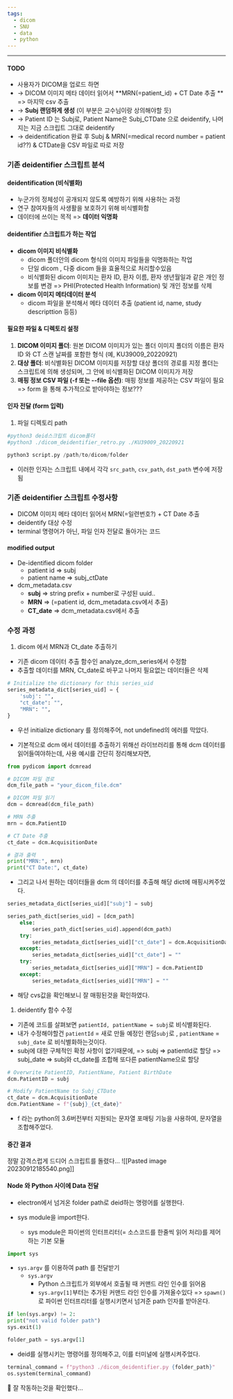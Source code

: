 ```yaml
---
tags:
  - dicom
  - SNU
  - data
  - python
---
```

********
#### TODO
- 사용자가 DICOM을 업로드 하면 
- -> DICOM 이미지 메타 데이터 읽어서 **MRN(=patient_id) + CT Date 추출 ** => 마지막 csv 추출
- -> **Subj 랜덤하게 생성** (이 부분은 교수님이랑 상의해야할 듯) 
- -> Patient ID 는 Subj로, Patient Name은 Subj_CTDate 으로 deidentify, 나머지는 지금 스크립트 그대로 deidentify 
- -> deidentification 완료 후 Subj & MRN(=medical record number = patient id??) & CTDate을 CSV 파일로 따로 저장 

### 기존 deidentifier 스크립트 분석

#### deidentification (비식별화)
- 누군가의 정체성이 공개되지 않도록 예방하기 위해 사용하는 과정
- 연구 참여자들의 사생활을 보호하기 위해 비식별화함
- 데이터에 쓰이는 목적 => **데이터 익명화** 
#### deidentifier 스크립트가 하는 작업
- **dicom 이미지 비식별화**
	- dicom 폴더안의 dicom 형식의 이미지 파일들을 익명화하는 작업
	- 단일 dicom , 다중 dicom 들을 효율적으로 처리할수있음
	- 비식별화된 dicom 이미지는 환자 ID, 환자 이름, 환자 생년월일과 같은 개인 정보를 변경 
		  => PHI(Protected Health Information) 및 개인 정보를 삭제
- **dicom 이미지 메타데이터 분석**
	- dicom 파일을 분석해서 메타 데이터 추출 (patient id, name, study descripttion 등등)

#### 필요한 파일 & 디렉토리 설정
1. **DICOM 이미지 폴더**: 원본 DICOM 이미지가 있는 폴더 
	이미지 폴더의 이름은 환자 ID 와 CT 스캔 날짜를 포함한 형식 (예, KU39009_20220921)
1. **대상 폴더**: 비식별화된 DICOM 이미지를 저장할 대상 폴더의 경로를 지정
	폴더는 스크립트에 의해 생성되며, 그 안에 비식별화된 DICOM 이미지가 저장
3. **매핑 정보 CSV 파일 (-f 또는 --file 옵션)**: 매핑 정보를 제공하는 CSV 파일이 필요
	=> form 을 통해 추가적으로 받아야하는 정보???

#### 인자 전달 (form 입력)
1. 파일 디렉토리 path
```python
#python3 deid스크립트 dicom폴더
#python3 ./dicom_deidentifier_retro.py ./KU39009_20220921

python3 script.py /path/to/dicom/folder 
```
- 이러한 인자는 스크립트 내에서 각각 `src_path`, `csv_path`, `dst_path` 변수에 저장됨


### 기존 deidentifier 스크립트 수정사항

- DICOM 이미지 메타 데이터 읽어서 MRN(=일련번호?) + CT Date 추출
- deidentify 대상 수정
- terminal 명령어가 아닌, 파일 인자 전달로 돌아가는 코드
#### modified output
- De-identified dicom folder
	- patient id => subj
	- patient name => subj_ctDate
- dcm_metadata.csv
	- **subj** => string prefix + number로 구성된 uuid..
	- **MRN** => (=patient id, dcm_metadata.csv에서 추출) 
	- **CT_date** => dcm_metadata.csv에서 추출

### 수정 과정

 1. dicom 에서 MRN과 Ct_date 추출하기
- 기존 dicom 데이터 추출 함수인 analyze_dcm_series에서 수정함
- 추출할 데이터를 MRN, Ct_date로 바꾸고 나머지 필요없는 데이터들은 삭제
```python
# Initialize the dictionary for this series_uid
series_metadata_dict[series_uid] = {
	'subj': "",
	"ct_date": "",
	"MRN": "",
}
```
- 우선 initialize dictionary 를 정의해주어, not undefined의 에러를 막았다.

- 기본적으로 dcm 에서 데이터를 추출하기 위해선 라이브러리를 통해 dcm 데이터를 읽어들여야하는데,
  사용 예시를 간단히 정리해보자면, 
```python
from pydicom import dcmread

# DICOM 파일 경로
dcm_file_path = "your_dicom_file.dcm"

# DICOM 파일 읽기
dcm = dcmread(dcm_file_path)

# MRN 추출
mrn = dcm.PatientID

# CT Date 추출
ct_date = dcm.AcquisitionDate

# 결과 출력
print("MRN:", mrn)
print("CT Date:", ct_date)

```

- 그리고 나서 원하는 데이터들을 dcm 의 데이터를 추출해 해당 dict에 매핑시켜주었다.
```python
series_metadata_dict[series_uid]["subj"] = subj

series_path_dict[series_uid] = [dcm_path]
	else:
		series_path_dict[series_uid].append(dcm_path)
	try:
		series_metadata_dict[series_uid]["ct_date"] = dcm.AcquisitionDate
	except:
		series_metadata_dict[series_uid]["ct_date"] = ""
	try:
		series_metadata_dict[series_uid]["MRN"] = dcm.PatientID
	except:
		series_metadata_dict[series_uid]["MRN"] = ""
```
- 해당 cvs값을 확인해보니 잘 매핑된것을 확인하였다.



1. deidentify 함수 수정
- 기존에 코드를 살펴보면 `patientId, patientName = subj`로 비식별화된다.
- 내가 수정해야할건 `patientId` = 새로 만들 예정인 랜덤`subj`로 , `patientName` = `subj_date` 로 비식별화하는것이다.
- subj에 대한 구체적인 확정 사항이 없기때문에, 
  => subj =>  patientId로 할당
  => subj_date => subj와 ct_date를 조합해 또다른 patientName으로 할당
```python
# Overwrite PatientID, PatientName, Patient BirthDate
dcm.PatientID = subj

# Modify PatientName to Subj_CTDate
ct_date = dcm.AcquisitionDate
dcm.PatientName = f"{subj}_{ct_date}"
```
- f 라는 python의 3.6버전부터 지원되는 문자열 포매팅 기능을 사용하여, 문자열을 조합해주었다.
#### 중간 결과
정말 감격스럽게 드디어 스크립트를 돌렸다...
![[Pasted image 20230912185540.png]]

#### Node 와 Python 사이에 Data 전달
- electron에서 넘겨온 folder path로 deid하는 명령어를 실행한다.

- sys module을 import한다.
	- sys module은 파이썬의 인터프리터(= 소스코드를 한줄씩 읽어 처리)를 제어하는 기본 모듈
```python
import sys
```


- `sys.argv` 를 이용하여 path 를 전달받기
	- `sys.argv`
		- Python 스크립트가 외부에서 호출될 때 커맨드 라인 인수를 읽어옴
		- `sys.argv[1]`부터는 추가된 커맨드 라인 인수를 가져올수있다
		  => `spawn()`로 파이썬 인터프리터를 실행시키면서 넘겨준 path 인자를 받아온다.
```python
if len(sys.argv) != 2:
print("not valid folder path")
sys.exit(1)

folder_path = sys.argv[1]
```

- deid를 실행시키는 명령어를 정의해주고, 이를 터미널에 실행시켜주었다.
```python 
terminal_command = f"python3 ./dicom_deidentifier.py {folder_path}"
os.system(terminal_command)
```

🥹 잘 작동하는것을 확인했다... 

